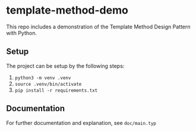 # template-method-demo

This repo includes a demonstration of the Template Method Design Pattern with Python.

## Setup
The project can be setup by the following steps:
1. `python3 -m venv .venv`
2. `source .venv/bin/activate`
3. `pip install -r requirements.txt`

## Documentation
For further documentation and explanation, see `doc/main.typ`